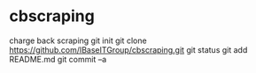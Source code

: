 # cbscraping
charge back scraping
git init
git clone https://github.com/IBaseITGroup/cbscraping.git
git status
git add README.md
git commit –a
